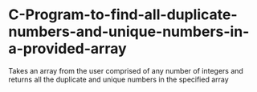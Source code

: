 # C-Program-to-find-all-duplicate-numbers-and-unique-numbers-in-a-provided-array
Takes an array from the user comprised of any number of integers and returns all the duplicate and unique numbers in the specified array
